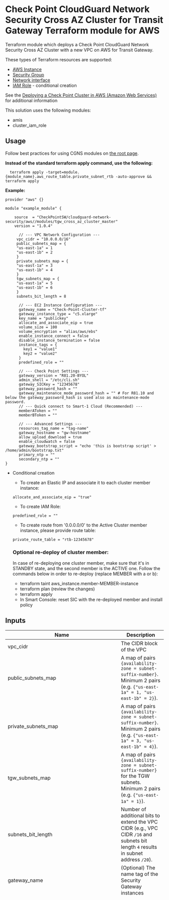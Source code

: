 # Check Point CloudGuard Network Security Cross AZ Cluster for Transit Gateway Terraform module for AWS

Terraform module which deploys a Check Point CloudGuard Network Security Cross AZ Cluster with a new VPC on AWS for Transit Gateway.

These types of Terraform resources are supported:
* [AWS Instance](https://www.terraform.io/docs/providers/aws/r/instance.html)
* [Security Group](https://www.terraform.io/docs/providers/aws/r/security_group.html)
* [Network interface](https://www.terraform.io/docs/providers/aws/r/network_interface.html)
* [IAM Role](https://www.terraform.io/docs/providers/aws/r/iam_role.html) - conditional creation

See the [Deploying a Check Point Cluster in AWS (Amazon Web Services)](https://sc1.checkpoint.com/documents/IaaS/WebAdminGuides/EN/CP_CloudGuard_for_AWS_Cross_AZ_Cluster/Default.htm) for additional information

This solution uses the following modules:
- amis
- cluster_iam_role


## Usage
Follow best practices for using CGNS modules on [the root page](https://registry.terraform.io/modules/checkpointsw/cloudguard-network-security/aws/latest#:~:text=Best%20Practices%20for%20Using%20Our%20Modules).

**Instead of the standard terraform apply command, use the following:**
```
  terraform apply -target=module.{module_name}.aws_route_table.private_subnet_rtb -auto-approve && terraform apply 
  ```

**Example:**
```
provider "aws" {}

module "example_module" {

    source  = "CheckPointSW/cloudguard-network-security/aws//modules/tgw_cross_az_cluster_master"
    version = "1.0.4"

      // --- VPC Network Configuration ---
     vpc_cidr = "10.0.0.0/16"
     public_subnets_map = {
     "us-east-1a" = 1
     "us-east-1b" = 2
     }
     private_subnets_map = {
     "us-east-1a" = 3
     "us-east-1b" = 4
     }
     tgw_subnets_map = {
     "us-east-1a" = 5
     "us-east-1b" = 6
     }
     subnets_bit_length = 8

      // --- EC2 Instance Configuration ---
      gateway_name = "Check-Point-Cluster-tf"
      gateway_instance_type = "c5.xlarge"
      key_name = "publickey"
      allocate_and_associate_eip = true
      volume_size = 100
      volume_encryption = "alias/aws/ebs"
      enable_instance_connect = false
      disable_instance_termination = false
      instance_tags = {
        key1 = "value1"
        key2 = "value2"
      }
      predefined_role = ""

      // --- Check Point Settings ---
      gateway_version = "R81.20-BYOL"
      admin_shell = "/etc/cli.sh"
      gateway_SICKey = "12345678"
      gateway_password_hash = ""
      gateway_maintenance_mode_password_hash = "" # For R81.10 and below the gateway_password_hash is used also as maintenance-mode password.
      // --- Quick connect to Smart-1 Cloud (Recommended) ---
      memberAToken = ""
      memberBToken = ""
    
      // --- Advanced Settings ---
      resources_tag_name = "tag-name"
      gateway_hostname = "gw-hostname"
      allow_upload_download = true
      enable_cloudwatch = false
      gateway_bootstrap_script = "echo 'this is bootstrap script' > /home/admin/bootstrap.txt"
      primary_ntp = ""
      secondary_ntp = ""
}
  ```

- Conditional creation
  - To create an Elastic IP and associate it to each cluster member instance:
  ```
  allocate_and_associate_eip = "true"
  ```
  - To create IAM Role:
  ```
  predefined_role = ""
  ```
  - To create route from '0.0.0.0/0' to the Active Cluster member instance, please provide route table:
  ```
  private_route_table = "rtb-12345678"
  ```

  ### Optional re-deploy of cluster member:
  In case of re-deploying one cluster member, make sure that it's in STANDBY state, and the second member is the ACTIVE one.
  Follow the commands below in order to re-deploy (replace MEMBER with a or b):
  - terraform taint aws_instance.member-MEMBER-instance
  - terraform plan (review the changes)
  - terraform apply
  - In Smart Console: reset SIC with the re-deployed member and install policy

## Inputs

| Name                                   | Description                                                                                                                                         | Type        | Allowed Values                                                                                                    |
|----------------------------------------|-----------------------------------------------------------------------------------------------------------------------------------------------------|-------------|------------------------------------------------------------------------------------------------------------------|
| vpc_cidr                               | The CIDR block of the VPC                                                                                                                          | string      |                                                                                                              |
| public_subnets_map                     | A map of pairs `{availability-zone = subnet-suffix-number}`. Minimum 2 pairs (e.g. `{"us-east-1a" = 1, "us-east-1b" = 2}`).                        | map         |                                                                                                              |
| private_subnets_map                    | A map of pairs `{availability-zone = subnet-suffix-number}`. Minimum 2 pairs (e.g. `{"us-east-1a" = 3, "us-east-1b" = 4}`).                        | map         |                                                                                                              |
| tgw_subnets_map                        | A map of pairs `{availability-zone = subnet-suffix-number}` for the TGW subnets. Minimum 2 pairs (e.g. `{"us-east-1a" = 1}`).                      | map         |                                                                                                              |
| subnets_bit_length                     | Number of additional bits to extend the VPC CIDR (e.g., VPC CIDR `/16` and subnets bit length `4` results in subnet address `/20`).                | number      |                                                                                                              |
| gateway_name                           | (Optional) The name tag of the Security Gateway instances                                                                                          | string      |**Default:** Check-Point-Cluster-tf                                                                      |
| gateway_instance_type                  | The instance type of the Security Gateways                                                                                                         | string      | - c4.large <br/> - c4.xlarge <br/> - c5.large <br/> - c5.xlarge <br/> - c5.2xlarge <br/> - c5.4xlarge <br/> - c5.9xlarge <br/> - c5.12xlarge <br/> - c5.18xlarge <br/> - c5.24xlarge <br/> - c5n.large <br/> - c5n.xlarge <br/> - c5n.2xlarge <br/> - c5n.4xlarge <br/> - c5n.9xlarge <br/>  - c5n.18xlarge <br/>  - c5d.large <br/> - c5d.xlarge <br/> - c5d.2xlarge <br/> - c5d.4xlarge <br/> - c5d.9xlarge <br/> - c5d.12xlarge <br/>  - c5d.18xlarge <br/>  - c5d.24xlarge <br/> - m5.large <br/> - m5.xlarge <br/> - m5.2xlarge <br/> - m5.4xlarge <br/> - m5.8xlarge <br/> - m5.12xlarge <br/> - m5.16xlarge <br/> - m5.24xlarge <br/> - m6i.large <br/> - m6i.xlarge <br/> - m6i.2xlarge <br/> - m6i.4xlarge <br/> - m6i.8xlarge <br/> - m6i.12xlarge <br/> - m6i.16xlarge <br/> - m6i.24xlarge <br/> - m6i.32xlarge <br/> - c6i.large <br/> - c6i.xlarge <br/> - c6i.2xlarge <br/> - c6i.4xlarge <br/> - c6i.8xlarge <br/> - c6i.12xlarge <br/> - c6i.16xlarge <br/> - c6i.24xlarge <br/> - c6i.32xlarge <br/> - c6in.large <br/> - c6in.xlarge <br/> - c6in.2xlarge <br/> - c6in.4xlarge <br/> - c6in.8xlarge <br/> - c6in.12xlarge <br/> - c6in.16xlarge <br/> - c6in.24xlarge <br/> - c6in.32xlarge <br/> - r5.large <br/> - r5.xlarge <br/> - r5.2xlarge <br/> - r5.4xlarge <br/> - r5.8xlarge <br/> - r5.12xlarge <br/> - r5.16xlarge <br/> - r5.24xlarge <br/> - r5a.large <br/> - r5a.xlarge <br/> - r5a.2xlarge <br/> - r5a.4xlarge <br/> - r5a.8xlarge <br/> - r5a.12xlarge <br/> - r5a.16xlarge <br/> - r5a.24xlarge <br/> - r5b.large <br/> - r5b.xlarge <br/> - r5b.2xlarge <br/> - r5b.4xlarge <br/> - r5b.8xlarge <br/> - r5b.12xlarge <br/> - r5b.16xlarge <br/> - r5b.24xlarge <br/> - r5n.large <br/> - r5n.xlarge <br/> - r5n.2xlarge <br/> - r5n.4xlarge <br/> - r5n.8xlarge <br/> - r5n.12xlarge <br/> - r5n.16xlarge <br/> - r5n.24xlarge <br/> - r6i.large <br/> - r6i.xlarge <br/> - r6i.2xlarge <br/> - r6i.4xlarge <br/> - r6i.8xlarge <br/> - r6i.12xlarge <br/> - r6i.16xlarge <br/> - r6i.24xlarge <br/> - r6i.32xlarge <br/> - m6a.large <br/> - m6a.xlarge <br/> - m6a.2xlarge  <br/> - m6a.4xlarge <br/> - m6a.8xlarge <br/> - m6a.12xlarge <br/> - m6a.16xlarge <br/> - m6a.24xlarge <br/> - m6a.32xlarge <br/> - m6a.48xlarge <br/>**Default:** c5.xlarge                              |
| key_name                               | The EC2 Key Pair name to allow SSH access to the instance                                                                                          | string      |                                                                                                              |
| allocate_and_associate_eip             | If true, an elastic IP will be allocated and associated with each cluster member.                                                                  | bool        | true/false<br>**Default:** true                                                                                 |
| volume_size                            | Root volume size (GB) - minimum 100                                                                                                                | number      |**Default:** 100                                                                                        |
| volume_type                            | General Purpose SSD Volume Type                                                                                                                    | string      | - gp3<br>- gp2<br>**Default:** gp3                                                                             |
| volume_encryption                      | KMS or CMK key identifier. Use key ID, alias, or ARN. Key alias should be prefixed with `alias/` (e.g., `alias/aws/ebs`).                          | string      |**Default:** alias/aws/ebs                                                                              |
| enable_instance_connect                | Enable AWS Instance Connect                                                                                                                        | bool        | true/false<br>**Default:** false                                                                               |
| disable_instance_termination           | Prevents an instance from accidental termination                                                                                                   | bool        | true/false<br>**Default:** false                                                                               |
| metadata_imdsv2_required               | Set true to deploy the instance with metadata v2 token required                                                                                    | bool        | true/false<br>**Default:** true                                                                                |
| instance_tags                          | (Optional) A map of tags as key=value pairs. All tags will be added to the Gateway EC2 instances                                                   | map(string) |**Default:** {}                                                                                         |
| predefined_role                        | (Optional) A predefined IAM role to attach to the cluster profile                                                                                  | string      |                                                                                                              |
| gateway_version                        | Gateway version and license                                                                                                                        | string      | - R81.20-BYOL<br>- R81.20-PAYG-NGTP<br>- R82-BYOL<br>**Default:** R81.20-BYOL                                   |
| admin_shell                            | Set the admin shell to enable advanced command line configuration                                                                                  | string      | - /etc/cli.sh<br>- /bin/bash<br>- /bin/csh<br>**Default:** /etc/cli.sh                                          |
| gateway_SICKey                         | The Secure Internal Communication key for trusted connection between Check Point components                                                        | string      |**Default:** "12345678"                                                                                  |
| gateway_password_hash                  | (Optional) Admin user's password hash                                                                                                              | string      |                                                                                                              |
| memberAToken                           | (Recommended) Quick connect to Smart-1 Cloud.                                                                                                      | string      |                                                                                                              |
| memberBToken                           | (Recommended) Quick connect to Smart-1 Cloud.                                                                                                      | string      |                                                                                                              |
| resources_tag_name                     | (Optional) Name tag prefix of the resources                                                                                                       | string      |                                                                                                              |
| gateway_hostname                       | (Optional) Host name appended with member-a/b accordingly. The name must not contain reserved words (refer to sk40179).                            | string      |                                                                                                              |
| allow_upload_download                  | Automatically download Blade Contracts and other important data                                                                                    | bool        | true/false<br>**Default:** true                                                                                |
| enable_cloudwatch                      | Report Check Point specific CloudWatch metrics                                                                                                     | bool        | true/false<br>**Default:** false                                                                               |
| gateway_bootstrap_script               | (Optional) Semicolon-separated commands to run on the initial boot                                                                                 | string      |                                                                                                              |
| primary_ntp                            | (Optional) The IPv4 addresses of Network Time Protocol primary server                                                                              | string      |**Default:** 169.254.169.123                                                                           |
| secondary_ntp                          | (Optional) The IPv4 addresses of Network Time Protocol secondary server                                                                            | string      |**Default:** 0.pool.ntp.org                                                                            |
| gateway_maintenance_mode_password_hash | (Optional) Admin user's maintenance-mode password hash                                                                                            | string      |                                                                                                              |
 security_rules | List of security rules for ingress and egress.                                                         | list(object({<br/>    direction   = string    <br/>from_port   = any    <br/>to_port     = any <br/>protocol    = any <br/>cidr_blocks = list(any)<br/>}))         | **Default:** []|

## Outputs
To display the outputs defined by the module, create an `outputs.tf` file with the following structure:
```
output "instance_public_ip" {
  value = module.{module_name}.instance_public_ip
}
```

| Name               | Description                       |
|--------------------|-----------------------------------|
| cluster_public_ip  | The public address of the cluster |
| member_a_public_ip | The public address of member A    |
| member_b_public_ip | The public address of member B    |
| member_a_ssh       | SSH command to member A           |
| member_b_ssh       | SSH command to member B           |
| member_a_url       | URL to the member A portal        |
| member_b_url       | URL to the member B portal        |

